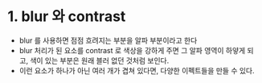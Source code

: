 # 1. blur 와 contrast

- blur 를 사용하면 점점 흐려지는 부분을 알파 부분이라고 한다
- blur 처리가 된 요소를 contrast 로 색상을 강하게 주면 그 알파 영역이 하얗게 되고, 색이 있는 부분은 원래 블러 없던 것처럼 보인다.
- 이런 요소가 하나가 아닌 여러 개가 겹쳐 있다면, 다양한 이펙트들을 만들 수 있다.

